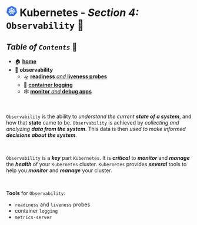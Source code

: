 # <img src="../00-resources/img/k8s.png" width="30px"> **Kubernetes** - ***Section 4:*** `Observability` 🔬

## ***Table*** *of* ***`Contents`*** 📜

* 🏠 [**home**](https://github.com/aguerrero232/kubernetes-zero-to-pro)
* 🔬 **observability**
  * 🛸 [**readiness** *and* **liveness probes**](19-readiness-and-liveness-probes/)
  * 📄 [**container logging**](20-container-logging/)
  * 🕸️ [**monitor** *and* **debug apps**](21-monitor-and-debug-apps/)

<br />

`Observability` is the ability to *understand the current **state of a system***, and how that **state** came to be. `Observability` is achieved by *collecting and analyzing **data from the system***. This data is then *used to make informed **decisions about the system***.

<br />

`Observability` is a ***key*** part `Kubernetes`.  It is ***critical*** to ***monitor*** and ***manage*** the ***health*** of your `Kubernetes` cluster.  `Kubernetes` provides ***several*** tools to help you ***monitor*** and ***manage*** your cluster.

<br />

**Tools** for `Observability`:

* `readiness` and `liveness` probes
* container `logging`
* `metrics-server`  
